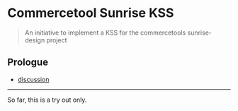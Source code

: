 # Commercetool Sunrise KSS

> An initiative to implement a KSS for the commercetools sunrise-design project

## Prologue

- [discussion](https://github.com/sphereio/commercetools-sunrise-design/issues/336)

---

So far, this is a try out only.
